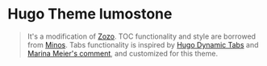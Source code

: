# Hugo Theme lumostone

> It's a modification of [Zozo](https://github.com/varkai/hugo-theme-zozo).
> TOC functionality and style are borrowed from [Minos](https://github.com/carsonip/hugo-theme-minos).
> Tabs functionality is inspired by [Hugo Dynamic Tabs](https://github.com/rvanhorn/hugo-dynamic-tabs) and [Marina Meier's comment](https://discourse.gohugo.io/t/code-tabs-widget/975/7), and customized for this theme.
